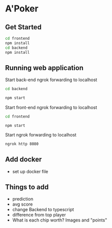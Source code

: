 # A'Poker

## Get Started

```bash
cd frontend
npm install
cd backend
npm install
```

## Running web application

Start back-end ngrok forwarding to localhost
```bash
cd backend
```
```bash
npm start
```
Start front-end ngrok forwarding to localhost
```bash
cd frontend
```
```
npm start
```

Start ngrok forwarding to localhost
```bash
ngrok http 8080
```

## Add docker
 - set up docker file

## Things to add
- prediction
- avg score
- change Backend to typescript 
- difference from top player 
- What is each chip worth? Images and "points"
